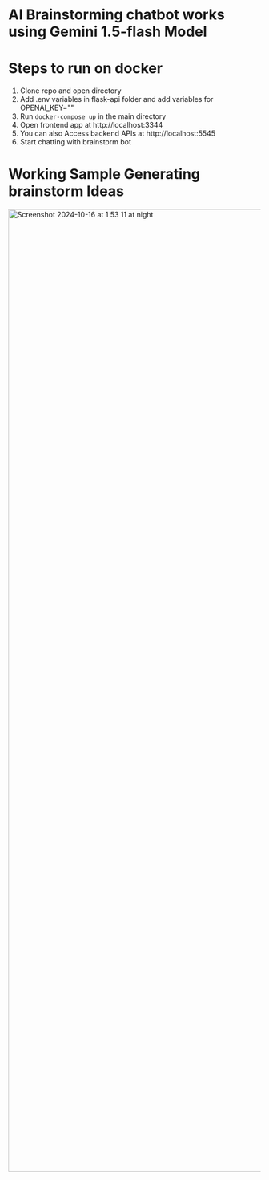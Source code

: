 # AI Brainstorming chatbot works using Gemini 1.5-flash Model

# Steps to run on docker
1. Clone repo and open directory
2. Add .env variables in flask-api folder and add variables for OPENAI_KEY=""
3. Run `docker-compose up` in the main directory 
4. Open frontend app at http://localhost:3344
5. You can also Access backend APIs at http://localhost:5545
6. Start chatting with brainstorm bot

   
# Working Sample Generating brainstorm Ideas
<img width="1920" alt="Screenshot 2024-10-16 at 1 53 11 at night" src="https://github.com/user-attachments/assets/7c7fc885-f711-4e51-9539-be157f647249">
